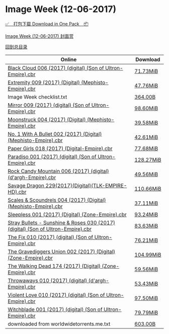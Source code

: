 # Image Week (12-06-2017)

[✅&emsp;打包下载 Download in One Pack&emsp;📦](https://pan.baidu.com/s/1bpk6k4B)

[Image Week (12-06-2017) 封面赏](/https://github.com/alicewish/markdown/blob/master/cover/Image-Week-12-06-2017-Covers.md)



[回到总目录](https://github.com/alicewish/markdown/blob/master/Catalogs.md)



Online | Download
--- | ---
[Black Cloud 006 (2017) (digital) (Son of Ultron-Empire).cbr](https://github.com/alicewish/markdown/blob/master/comic/Black-Cloud-006-2017-digital-Son-of-Ultron-Empire-cbr.md) | [71.73MiB](https://pan.baidu.com/s/1bpk6k4B#list/path=%2FImage%20Week%202017%20Q4%2FImage%20Week%20%2812-06-2017%29%2F%E3%82%AF%E3%82%B1%E3%82%BB%E3%82%B9%E3%82%A6%E3%82%BD%E3%82%AF%E3%82%B1%E3%82%BB%E3%82%AD%E3%82%A2%E3%82%BB%E3%82%A8%E3%82%A4%E3%82%B1%E3%82%AB%E3%82%B1%E3%82%AF%E3%82%A4%E3%82%A4%E3%82%A2%E3%82%BD%E3%82%A8%E3%82%AB%E3%82%B3%E3%82%AB%E3%82%B5%E3%82%A8%E3%82%A2%E3%82%AD%E3%82%AF%E3%82%B1&parentPath=%2FImage%20Week%202017%20Q4)
[Extremity 009 (2017) (Digital) (Mephisto-Empire).cbr](https://github.com/alicewish/markdown/blob/master/comic/Extremity-009-2017-Digital-Mephisto-Empire-cbr.md) | [47.76MiB](https://pan.baidu.com/s/1bpk6k4B#list/path=%2FImage%20Week%202017%20Q4%2FImage%20Week%20%2812-06-2017%29%2F%E3%82%A4%E3%82%AF%E3%82%B3%E3%82%B9%E3%82%AB%E3%82%A8%E3%82%B5%E3%82%B5%E3%82%BF%E3%82%B5%E3%82%AA%E3%82%B7%E3%82%A4%E3%82%A4%E3%82%BD%E3%82%AD%E3%82%A4%E3%82%A2%E3%82%BB%E3%82%B7%E3%82%A8%E3%82%AD%E3%82%A4%E3%82%BB%E3%82%A6%E3%82%AD%E3%82%B3%E3%82%AD%E3%82%B5%E3%82%B9%E3%82%B7%E3%82%AA&parentPath=%2FImage%20Week%202017%20Q4)
Image Week checklist.txt | [364.00B](https://pan.baidu.com/s/1bpk6k4B#list/path=%2FImage%20Week%202017%20Q4%2FImage%20Week%20%2812-06-2017%29%2F%E3%82%BB%E3%82%AF%E3%82%A4%E3%82%BB%E3%82%B7%E3%82%BF%E3%82%B9%E3%82%BB%E3%82%B1%E3%82%B5%E3%82%BB%E3%82%A2%E3%82%AB%E3%82%AB%E3%82%A4%E3%82%BB%E3%82%BB%E3%82%AF%E3%82%BF%E3%82%BD%E3%82%BF%E3%82%A6%E3%82%AB%E3%82%B1%E3%82%B9%E3%82%BD%E3%82%BF%E3%82%A6%E3%82%A2%E3%82%A8%E3%82%B7%E3%82%AA&parentPath=%2FImage%20Week%202017%20Q4)
[Mirror 009 (2017) (digital) (Son of Ultron-Empire).cbr](https://github.com/alicewish/markdown/blob/master/comic/Mirror-009-2017-digital-Son-of-Ultron-Empire-cbr.md) | [98.60MiB](https://pan.baidu.com/s/1bpk6k4B#list/path=%2FImage%20Week%202017%20Q4%2FImage%20Week%20%2812-06-2017%29%2F%E3%82%BB%E3%82%B9%E3%82%B1%E3%82%B3%E3%82%B3%E3%82%A6%E3%82%B3%E3%82%BD%E3%82%A4%E3%82%B9%E3%82%B3%E3%82%AB%E3%82%B3%E3%82%A4%E3%82%A4%E3%82%AB%E3%82%B3%E3%82%B5%E3%82%B9%E3%82%A4%E3%82%BF%E3%82%A4%E3%82%B9%E3%82%AA%E3%82%A2%E3%82%AF%E3%82%AF%E3%82%BD%E3%82%A6%E3%82%A6%E3%82%AB%E3%82%BF&parentPath=%2FImage%20Week%202017%20Q4)
[Moonstruck 004 (2017) (Digital) (Mephisto-Empire).cbr](https://github.com/alicewish/markdown/blob/master/comic/Moonstruck-004-2017-Digital-Mephisto-Empire-cbr.md) | [39.58MiB](https://pan.baidu.com/s/1bpk6k4B#list/path=%2FImage%20Week%202017%20Q4%2FImage%20Week%20%2812-06-2017%29%2F%E3%82%B3%E3%82%B9%E3%82%B9%E3%82%BB%E3%82%AF%E3%82%BD%E3%82%A2%E3%82%B1%E3%82%A6%E3%82%B5%E3%82%B3%E3%82%AB%E3%82%AD%E3%82%AD%E3%82%B5%E3%82%B1%E3%82%AA%E3%82%A8%E3%82%B9%E3%82%BB%E3%82%BB%E3%82%A2%E3%82%BB%E3%82%BB%E3%82%AF%E3%82%AD%E3%82%A8%E3%82%BB%E3%82%A8%E3%82%AF%E3%82%A2%E3%82%BB&parentPath=%2FImage%20Week%202017%20Q4)
[No. 1 With A Bullet 002 (2017) (Digital) (Mephisto-Empire).cbr](https://github.com/alicewish/markdown/blob/master/comic/No-1-With-A-Bullet-002-2017-Digital-Mephisto-Empire-cbr.md) | [42.61MiB](https://pan.baidu.com/s/1bpk6k4B#list/path=%2FImage%20Week%202017%20Q4%2FImage%20Week%20%2812-06-2017%29%2F%E3%82%B5%E3%82%A4%E3%82%B7%E3%82%B7%E3%82%B1%E3%82%BB%E3%82%B3%E3%82%AB%E3%82%BD%E3%82%BD%E3%82%A4%E3%82%B1%E3%82%BF%E3%82%A8%E3%82%AB%E3%82%BF%E3%82%AB%E3%82%BB%E3%82%AD%E3%82%B7%E3%82%B3%E3%82%BF%E3%82%B1%E3%82%BB%E3%82%A2%E3%82%BF%E3%82%B7%E3%82%B1%E3%82%A6%E3%82%AF%E3%82%B7%E3%82%A8&parentPath=%2FImage%20Week%202017%20Q4)
[Paper Girls 018 (2017) (Digital-Empire).cbr](https://github.com/alicewish/markdown/blob/master/comic/Paper-Girls-018-2017-Digital-Empire-cbr.md) | [77.68MiB](https://pan.baidu.com/s/1bpk6k4B#list/path=%2FImage%20Week%202017%20Q4%2FImage%20Week%20%2812-06-2017%29%2F%E3%82%A2%E3%82%B5%E3%82%A6%E3%82%AB%E3%82%BF%E3%82%A6%E3%82%A2%E3%82%AA%E3%82%AF%E3%82%B1%E3%82%A6%E3%82%AB%E3%82%B1%E3%82%AA%E3%82%BD%E3%82%A4%E3%82%AA%E3%82%BB%E3%82%B5%E3%82%AD%E3%82%BD%E3%82%BB%E3%82%B1%E3%82%AA%E3%82%B1%E3%82%BB%E3%82%B7%E3%82%B3%E3%82%B5%E3%82%B7%E3%82%AA%E3%82%BD&parentPath=%2FImage%20Week%202017%20Q4)
[Paradiso 001 (2017) (digital) (Son of Ultron-Empire).cbr](https://github.com/alicewish/markdown/blob/master/comic/Paradiso-001-2017-digital-Son-of-Ultron-Empire-cbr.md) | [128.27MiB](https://pan.baidu.com/s/1bpk6k4B#list/path=%2FImage%20Week%202017%20Q4%2FImage%20Week%20%2812-06-2017%29%2F%E3%82%AF%E3%82%B7%E3%82%AB%E3%82%A6%E3%82%A8%E3%82%AF%E3%82%A2%E3%82%BB%E3%82%AD%E3%82%A6%E3%82%A8%E3%82%AD%E3%82%B1%E3%82%A4%E3%82%BD%E3%82%A8%E3%82%A8%E3%82%B3%E3%82%BD%E3%82%A4%E3%82%AF%E3%82%B5%E3%82%B9%E3%82%BD%E3%82%A8%E3%82%B7%E3%82%B7%E3%82%B1%E3%82%B7%E3%82%AD%E3%82%A8%E3%82%AB&parentPath=%2FImage%20Week%202017%20Q4)
[Rock Candy Mountain 006 (2017) (digital) (d'argh-Empire).cbr](https://github.com/alicewish/markdown/blob/master/comic/Rock-Candy-Mountain-006-2017-digital-dargh-Empire-cbr.md) | [49.56MiB](https://pan.baidu.com/s/1bpk6k4B#list/path=%2FImage%20Week%202017%20Q4%2FImage%20Week%20%2812-06-2017%29%2F%E3%82%B3%E3%82%BB%E3%82%B9%E3%82%B1%E3%82%B9%E3%82%AF%E3%82%B3%E3%82%AF%E3%82%A6%E3%82%A6%E3%82%BD%E3%82%B9%E3%82%BF%E3%82%AA%E3%82%B1%E3%82%A8%E3%82%B5%E3%82%B5%E3%82%AF%E3%82%B5%E3%82%AB%E3%82%B1%E3%82%B5%E3%82%BB%E3%82%A2%E3%82%BF%E3%82%BD%E3%82%AB%E3%82%A6%E3%82%BB%E3%82%A2%E3%82%B9&parentPath=%2FImage%20Week%202017%20Q4)
[Savage Dragon 229(2017)(Digital)(TLK-EMPIRE-HD).cbr](https://github.com/alicewish/markdown/blob/master/comic/Savage-Dragon-229-2017-Digital-TLK-EMPIRE-HD-cbr.md) | [110.66MiB](https://pan.baidu.com/s/1bpk6k4B#list/path=%2FImage%20Week%202017%20Q4%2FImage%20Week%20%2812-06-2017%29%2F%E3%82%AA%E3%82%B3%E3%82%B7%E3%82%B9%E3%82%A2%E3%82%BF%E3%82%B7%E3%82%A4%E3%82%BF%E3%82%B7%E3%82%A6%E3%82%BB%E3%82%A2%E3%82%AF%E3%82%A6%E3%82%B9%E3%82%AF%E3%82%AD%E3%82%A4%E3%82%B7%E3%82%AB%E3%82%A4%E3%82%A8%E3%82%AB%E3%82%B3%E3%82%BD%E3%82%B3%E3%82%AA%E3%82%B5%E3%82%B3%E3%82%A2%E3%82%A4&parentPath=%2FImage%20Week%202017%20Q4)
[Scales & Scoundrels 004 (2017) (Digital) (Mephisto-Empire).cbr](https://github.com/alicewish/markdown/blob/master/comic/Scales-Scoundrels-004-2017-Digital-Mephisto-Empire-cbr.md) | [37.11MiB](https://pan.baidu.com/s/1bpk6k4B#list/path=%2FImage%20Week%202017%20Q4%2FImage%20Week%20%2812-06-2017%29%2F%E3%82%B5%E3%82%B7%E3%82%A4%E3%82%AD%E3%82%A8%E3%82%A6%E3%82%A2%E3%82%B7%E3%82%AB%E3%82%AA%E3%82%AB%E3%82%B9%E3%82%BF%E3%82%B3%E3%82%B1%E3%82%B9%E3%82%B1%E3%82%BB%E3%82%A8%E3%82%B9%E3%82%A2%E3%82%B7%E3%82%BB%E3%82%B3%E3%82%A6%E3%82%B7%E3%82%B3%E3%82%BD%E3%82%A6%E3%82%BD%E3%82%B1%E3%82%BB&parentPath=%2FImage%20Week%202017%20Q4)
[Sleepless 001 (2017) (Digital) (Zone-Empire).cbr](https://github.com/alicewish/markdown/blob/master/comic/Sleepless-001-2017-Digital-Zone-Empire-cbr.md) | [93.24MiB](https://pan.baidu.com/s/1bpk6k4B#list/path=%2FImage%20Week%202017%20Q4%2FImage%20Week%20%2812-06-2017%29%2F%E3%82%B7%E3%82%AA%E3%82%AD%E3%82%B1%E3%82%BD%E3%82%AB%E3%82%BB%E3%82%AF%E3%82%A8%E3%82%B3%E3%82%B3%E3%82%A4%E3%82%BF%E3%82%A8%E3%82%AA%E3%82%AF%E3%82%B5%E3%82%AF%E3%82%A8%E3%82%BD%E3%82%AF%E3%82%BF%E3%82%BB%E3%82%BF%E3%82%BF%E3%82%A2%E3%82%AA%E3%82%BF%E3%82%A4%E3%82%AB%E3%82%BF%E3%82%BB&parentPath=%2FImage%20Week%202017%20Q4)
[Stray Bullets - Sunshine & Roses 030 (2017) (digital) (Son of Ultron-Empire).cbr](https://github.com/alicewish/markdown/blob/master/comic/Stray-Bullets-Sunshine-Roses-030-2017-digital-Son-of-Ultron-Empire-cbr.md) | [83.63MiB](https://pan.baidu.com/s/1bpk6k4B#list/path=%2FImage%20Week%202017%20Q4%2FImage%20Week%20%2812-06-2017%29%2F%E3%82%B7%E3%82%A2%E3%82%B3%E3%82%BB%E3%82%AD%E3%82%B1%E3%82%B3%E3%82%A4%E3%82%BB%E3%82%B7%E3%82%BF%E3%82%B5%E3%82%A8%E3%82%AA%E3%82%BB%E3%82%B5%E3%82%B3%E3%82%AB%E3%82%AD%E3%82%BF%E3%82%AD%E3%82%BB%E3%82%BD%E3%82%BD%E3%82%A4%E3%82%AA%E3%82%B3%E3%82%B3%E3%82%BD%E3%82%BD%E3%82%B7%E3%82%BD&parentPath=%2FImage%20Week%202017%20Q4)
[The Fix 010 (2017) (digital) (Son of Ultron-Empire).cbr](https://github.com/alicewish/markdown/blob/master/comic/Fix-010-2017-digital-Son-of-Ultron-Empire-cbr.md) | [76.21MiB](https://pan.baidu.com/s/1bpk6k4B#list/path=%2FImage%20Week%202017%20Q4%2FImage%20Week%20%2812-06-2017%29%2F%E3%82%AB%E3%82%B1%E3%82%A8%E3%82%AB%E3%82%BB%E3%82%B5%E3%82%BD%E3%82%A6%E3%82%A2%E3%82%A6%E3%82%B7%E3%82%A6%E3%82%B5%E3%82%AB%E3%82%A8%E3%82%BF%E3%82%B9%E3%82%BD%E3%82%B1%E3%82%BD%E3%82%A8%E3%82%A4%E3%82%B3%E3%82%A8%E3%82%AA%E3%82%B7%E3%82%AA%E3%82%AF%E3%82%BB%E3%82%BF%E3%82%A6%E3%82%AA&parentPath=%2FImage%20Week%202017%20Q4)
[The Gravediggers Union 002 (2017) (Digital) (Zone-Empire).cbr](https://github.com/alicewish/markdown/blob/master/comic/Gravediggers-Union-002-2017-Digital-Zone-Empire-cbr.md) | [104.99MiB](https://pan.baidu.com/s/1bpk6k4B#list/path=%2FImage%20Week%202017%20Q4%2FImage%20Week%20%2812-06-2017%29%2F%E3%82%A4%E3%82%A6%E3%82%B5%E3%82%AF%E3%82%AD%E3%82%A4%E3%82%A8%E3%82%A4%E3%82%AA%E3%82%AD%E3%82%A6%E3%82%AB%E3%82%B9%E3%82%AD%E3%82%AF%E3%82%A6%E3%82%A8%E3%82%B1%E3%82%BD%E3%82%AD%E3%82%BF%E3%82%AB%E3%82%AA%E3%82%B3%E3%82%B9%E3%82%B9%E3%82%BB%E3%82%AD%E3%82%AD%E3%82%AB%E3%82%A8%E3%82%B1&parentPath=%2FImage%20Week%202017%20Q4)
[The Walking Dead 174 (2017) (Digital) (Zone-Empire).cbr](https://github.com/alicewish/markdown/blob/master/comic/Walking-Dead-174-2017-Digital-Zone-Empire-cbr.md) | [59.56MiB](https://pan.baidu.com/s/1bpk6k4B#list/path=%2FImage%20Week%202017%20Q4%2FImage%20Week%20%2812-06-2017%29%2F%E3%82%BD%E3%82%B9%E3%82%BF%E3%82%B3%E3%82%BD%E3%82%AF%E3%82%BD%E3%82%BF%E3%82%A4%E3%82%B3%E3%82%A6%E3%82%AA%E3%82%B3%E3%82%A8%E3%82%B3%E3%82%BB%E3%82%B1%E3%82%B3%E3%82%AB%E3%82%BD%E3%82%B1%E3%82%BD%E3%82%B5%E3%82%BB%E3%82%BD%E3%82%BD%E3%82%AD%E3%82%BF%E3%82%A2%E3%82%BB%E3%82%BD%E3%82%A4&parentPath=%2FImage%20Week%202017%20Q4)
[Throwaways 010 (2017) (digital) (d'argh-Empire).cbr](https://github.com/alicewish/markdown/blob/master/comic/Throwaways-010-2017-digital-dargh-Empire-cbr.md) | [53.43MiB](https://pan.baidu.com/s/1bpk6k4B#list/path=%2FImage%20Week%202017%20Q4%2FImage%20Week%20%2812-06-2017%29%2F%E3%82%A8%E3%82%AB%E3%82%BB%E3%82%BB%E3%82%AB%E3%82%B9%E3%82%AD%E3%82%A6%E3%82%AF%E3%82%AA%E3%82%B1%E3%82%B1%E3%82%A8%E3%82%B5%E3%82%B7%E3%82%AB%E3%82%BF%E3%82%A6%E3%82%B1%E3%82%AF%E3%82%BD%E3%82%A4%E3%82%AA%E3%82%A6%E3%82%AB%E3%82%B1%E3%82%B9%E3%82%AB%E3%82%BB%E3%82%A8%E3%82%BD%E3%82%AB&parentPath=%2FImage%20Week%202017%20Q4)
[Violent Love 010 (2017) (digital) (Son of Ultron-Empire).cbr](https://github.com/alicewish/markdown/blob/master/comic/Violent-Love-010-2017-digital-Son-of-Ultron-Empire-cbr.md) | [97.50MiB](https://pan.baidu.com/s/1bpk6k4B#list/path=%2FImage%20Week%202017%20Q4%2FImage%20Week%20%2812-06-2017%29%2F%E3%82%A2%E3%82%BD%E3%82%BD%E3%82%A6%E3%82%BD%E3%82%AA%E3%82%BB%E3%82%AD%E3%82%A6%E3%82%B7%E3%82%BD%E3%82%B1%E3%82%A2%E3%82%B9%E3%82%B9%E3%82%B7%E3%82%B3%E3%82%B7%E3%82%A2%E3%82%AF%E3%82%B3%E3%82%BD%E3%82%B9%E3%82%B9%E3%82%AD%E3%82%A8%E3%82%AA%E3%82%A2%E3%82%AF%E3%82%A6%E3%82%A2%E3%82%B9&parentPath=%2FImage%20Week%202017%20Q4)
[Witchblade 001 (2017) (digital) (Son of Ultron-Empire).cbr](https://github.com/alicewish/markdown/blob/master/comic/Witchblade-001-2017-digital-Son-of-Ultron-Empire-cbr.md) | [79.79MiB](https://pan.baidu.com/s/1bpk6k4B#list/path=%2FImage%20Week%202017%20Q4%2FImage%20Week%20%2812-06-2017%29%2F%E3%82%B7%E3%82%AB%E3%82%BB%E3%82%AA%E3%82%AA%E3%82%AD%E3%82%A8%E3%82%AF%E3%82%B7%E3%82%AB%E3%82%AF%E3%82%B1%E3%82%AF%E3%82%B7%E3%82%A4%E3%82%A4%E3%82%A4%E3%82%B3%E3%82%BB%E3%82%AB%E3%82%B5%E3%82%B7%E3%82%B1%E3%82%A8%E3%82%A8%E3%82%A2%E3%82%B9%E3%82%B7%E3%82%A2%E3%82%AB%E3%82%AF%E3%82%BF&parentPath=%2FImage%20Week%202017%20Q4)
downloaded from worldwidetorrents.me.txt | [603.00B](https://pan.baidu.com/s/1bpk6k4B#list/path=%2FImage%20Week%202017%20Q4%2FImage%20Week%20%2812-06-2017%29%2F%E3%82%A6%E3%82%A6%E3%82%AB%E3%82%A8%E3%82%A6%E3%82%AB%E3%82%A4%E3%82%AB%E3%82%B9%E3%82%AB%E3%82%B3%E3%82%AB%E3%82%A8%E3%82%B5%E3%82%AB%E3%82%BD%E3%82%B9%E3%82%A4%E3%82%A6%E3%82%BF%E3%82%BD%E3%82%BD%E3%82%AA%E3%82%BD%E3%82%AA%E3%82%B3%E3%82%A4%E3%82%B7%E3%82%A2%E3%82%B5%E3%82%AA%E3%82%B3&parentPath=%2FImage%20Week%202017%20Q4)